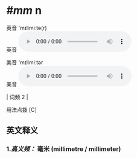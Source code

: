 # ***\#mm*** n
英音 'mɪlimiːtə(r)  
英音
<audio src="./media/Millimetre-B.aac" controls="controls"></audio>

美音 'mɪlimiːtər  
美音
<audio src="./media/mm.aac" controls="controls"></audio>



| 词频 2 |  

用法点拨  [C]

英文释义
---
### 1.*高义频：* **毫米 (millimetre / millimeter)**  


